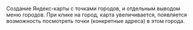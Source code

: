 Создание Яндекс-карты с точками городов, и отдельным выводом меню городов. При клике на город, карта увеличивается, появляется возможность посмотреть точки (конкретные адреса) в этом города.